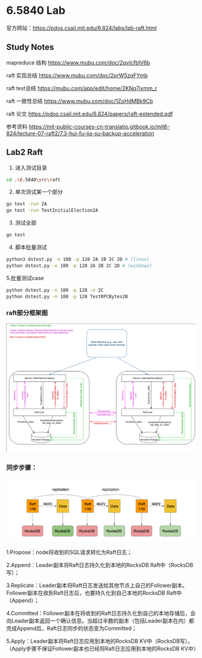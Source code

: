 # 6.5840 Lab
官方网站：https://pdos.csail.mit.edu/6.824/labs/lab-raft.html
## Study Notes

mapreduce 结构 https://www.mubu.com/doc/2qvlcfblV6b

raft 实现总结 https://www.mubu.com/doc/2prW5zqFYmb

raft test总结 https://mubu.com/app/edit/home/2KNq7ixmm_r

raft 一致性总结 https://www.mubu.com/doc/1ZoHdMBk9Cb

raft 论文 https://pdos.csail.mit.edu/6.824/papers/raft-extended.pdf

参考资料 https://mit-public-courses-cn-translatio.gitbook.io/mit6-824/lecture-07-raft2/7.3-hui-fu-jia-su-backup-acceleration

## Lab2 Raft
1. 进入测试目录
```bash
cd .\6.5840\src\raft
```
2. 单次测试某一个部分
```bash
go test -run 2A
go test -run TestInitialElection2A
```
3. 测试全部
```bash
go test
```

4. 脚本批量测试
```bash
python3 dstest.py -n 100 -p 128 2A 2B 2C 2D # (linux)
python dstest.py -n 100 -p 128 2A 2B 2C 2D # (windows)
```

5.批量测试case
```bash
python dstest.py -n 100 -p 128 -e 2C
python dstest.py -n 100 -p 128 TestRPCBytes2B 
```





### raft部分框架图
![raft.png](raft.png)


### 同步步骤：
![arch.png](arch.png)

1.Propose：node将收到的SQL请求转化为Raft日志；

2.Append：Leader副本将Raft日志持久化到本地的RocksDB Raft中（RocksDB写）；

3.Replicate：Leader副本将Raft日志发送给其他节点上自己的Follower副本。Follower副本在收到Raft日志后，也要持久化到自己本地的RocksDB Raft中（Append）；

4.Committed：Follower副本在将收到的Raft日志持久化到自己的本地存储后，会向Leader副本返回一个确认信息。当超过半数的副本（包括Leader副本在内）都完成Append后，Raft日志同步的状态变为Committed；

5.Apply：Leader副本将Raft日志应用到本地的RocksDB KV中（RocksDB写）。（Apply步骤不保证Follower副本也已经将Raft日志应用到本地的RocksDB KV中）
